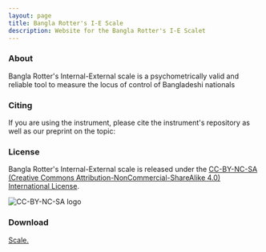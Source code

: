```yaml
---
layout: page
title: Bangla Rotter's I-E Scale
description: Website for the Bangla Rotter's I-E Scalet
---
```




### About

Bangla Rotter's Internal-External scale is a psychometrically valid and reliable tool to measure the locus of control of Bangladeshi nationals
### Citing

If you are using the instrument, please cite the instrument's repository as well as our preprint on the topic:

### License

Bangla Rotter's Internal-External scale is released under the [CC-BY-NC-SA (Creative Commons Attribution-NonCommercial-ShareAlike 4.0) International License](https://creativecommons.org/licenses/by-nc-sa/4.0/).

![CC-BY-NC-SA logo](https://i.creativecommons.org/l/by-nc-nd/4.0/88x31.png)


### Download
<a href="Bangla-Rotter-I-E-Scale/Rotter.github.io/Doc.pdf" target="_blank">Scale.</a>

